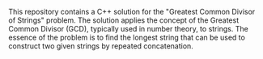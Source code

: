 This repository contains a C++ solution for the "Greatest Common Divisor of Strings" problem. The solution applies the concept of the Greatest Common Divisor (GCD), typically used in number theory, to strings. The essence of the problem is to find the longest string that can be used to construct two given strings by repeated concatenation.
